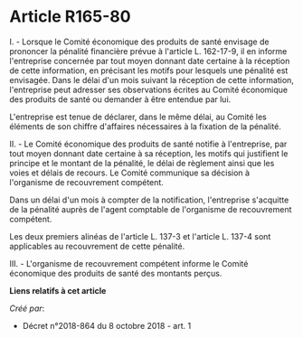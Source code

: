 # Article R165-80

I. - Lorsque le Comité économique des produits de santé envisage de prononcer la pénalité financière prévue à l'article L.
162-17-9, il en informe l'entreprise concernée par tout moyen donnant date certaine à la réception de cette information, en
précisant les motifs pour lesquels une pénalité est envisagée. Dans le délai d'un mois suivant la réception de cette
information, l'entreprise peut adresser ses observations écrites au Comité économique des produits de santé ou demander à
être entendue par lui.

L'entreprise est tenue de déclarer, dans le même délai, au Comité les éléments de son chiffre d'affaires nécessaires à la
fixation de la pénalité.

II. - Le Comité économique des produits de santé notifie à l'entreprise, par tout moyen donnant date certaine à sa réception,
les motifs qui justifient le principe et le montant de la pénalité, le délai de règlement ainsi que les voies et délais de
recours. Le Comité communique sa décision à l'organisme de recouvrement compétent.

Dans un délai d'un mois à compter de la notification, l'entreprise s'acquitte de la pénalité auprès de l'agent comptable de
l'organisme de recouvrement compétent.

Les deux premiers alinéas de l'article L. 137-3 et l'article L. 137-4 sont applicables au recouvrement de cette pénalité.

III. - L'organisme de recouvrement compétent informe le Comité économique des produits de santé des montants perçus.

**Liens relatifs à cet article**

_Créé par_:

  - Décret n°2018-864 du 8 octobre 2018 - art. 1
